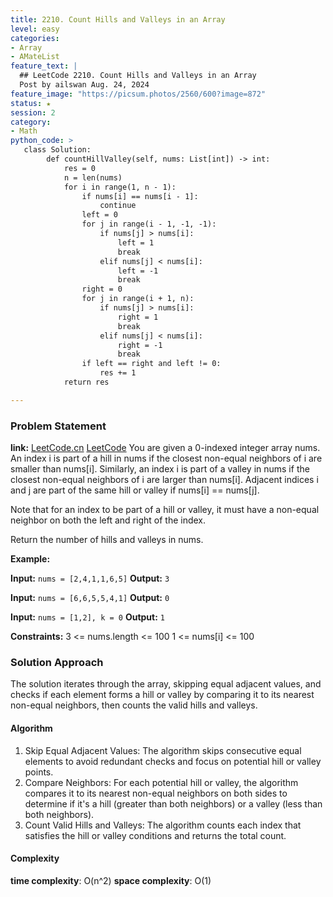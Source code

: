 ```yaml
---
title: 2210. Count Hills and Valleys in an Array
level: easy
categories:
- Array
- AMateList
feature_text: |
  ## LeetCode 2210. Count Hills and Valleys in an Array
  Post by ailswan Aug. 24, 2024
feature_image: "https://picsum.photos/2560/600?image=872"
status: ★
session: 2
category:
- Math
python_code: >
   class Solution:
        def countHillValley(self, nums: List[int]) -> int:
            res = 0
            n = len(nums)
            for i in range(1, n - 1):
                if nums[i] == nums[i - 1]:
                    continue
                left = 0
                for j in range(i - 1, -1, -1):
                    if nums[j] > nums[i]:
                        left = 1
                        break
                    elif nums[j] < nums[i]:
                        left = -1
                        break
                right = 0
                for j in range(i + 1, n):
                    if nums[j] > nums[i]:
                        right = 1
                        break
                    elif nums[j] < nums[i]:
                        right = -1
                        break
                if left == right and left != 0:
                    res += 1
            return res

---
```


### Problem Statement
**link:**
[LeetCode.cn](https://leetcode.cn/problems/shortest-subarray-with-or-at-least-k-i/)
[LeetCode](https://leetcode.com/problems/shortest-subarray-with-or-at-least-k-i/)
You are given a 0-indexed integer array nums. An index i is part of a hill in nums if the closest non-equal neighbors of i are smaller than nums[i]. Similarly, an index i is part of a valley in nums if the closest non-equal neighbors of i are larger than nums[i]. Adjacent indices i and j are part of the same hill or valley if nums[i] == nums[j].

Note that for an index to be part of a hill or valley, it must have a non-equal neighbor on both the left and right of the index.

Return the number of hills and valleys in nums.

**Example:**

**Input:** `nums = [2,4,1,1,6,5]`
**Output:** `3`

**Input:** `nums = [6,6,5,5,4,1]`
**Output:** `0`

**Input:** `nums = [1,2], k = 0`
**Output:** `1`


**Constraints:**
3 <= nums.length <= 100
1 <= nums[i] <= 100

### Solution Approach
The solution iterates through the array, skipping equal adjacent values, and checks if each element forms a hill or valley by comparing it to its nearest non-equal neighbors, then counts the valid hills and valleys.

#### Algorithm
1. Skip Equal Adjacent Values: The algorithm skips consecutive equal elements to avoid redundant checks and focus on potential hill or valley points.
2. Compare Neighbors: For each potential hill or valley, the algorithm compares it to its nearest non-equal neighbors on both sides to determine if it's a hill (greater than both neighbors) or a valley (less than both neighbors).
3. Count Valid Hills and Valleys: The algorithm counts each index that satisfies the hill or valley conditions and returns the total count.
#### Complexity
 **time complexity**: O(n^2)
 **space complexity**: O(1)
